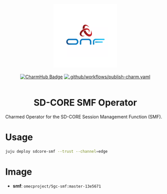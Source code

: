 <div align="center">
  <img src="./icon.svg" alt="ONF Icon" width="200" height="200">
</div>
<br/>
<div align="center">
  <a href="https://charmhub.io/sdcore-smf"><img src="https://charmhub.io/sdcore-smf/badge.svg" alt="CharmHub Badge"></a>
  <a href="https://github.com/canonical/sdcore-smf-operator/actions/workflows/publish-charm.yaml">
    <img src="https://github.com/canonical/sdcore-smf-operator/actions/workflows/publish-charm.yaml/badge.svg?branch=main" alt=".github/workflows/publish-charm.yaml">
  </a>
  <br/>
  <br/>
  <h1>SD-CORE SMF Operator</h1>
</div>

Charmed Operator for the SD-CORE Session Management Function (SMF).

# Usage

```bash
juju deploy sdcore-smf --trust --channel=edge
```

# Image

- **smf**: `omecproject/5gc-smf:master-13e5671`
